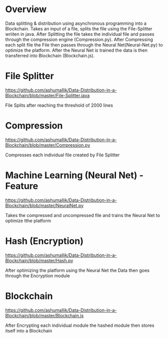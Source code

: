# Overview

Data splitting &amp; distribution using asynchronous programming into a Blockchain. Takes an input of a file, splits the file using the File-Splitter wriiten in java. After Splitting the file takes the individual file and passes through the compression engine (Compression.py). After Compressing each split file the File then passes through the Neural Net(Neural-Net.py) to optimize the platform. After the Neural Net is trained the data is then transferred into Blockchain (Blockchain.js).

# File Splitter

https://github.com/ashumallik/Data-Distribution-in-a-Blockchain/blob/master/File-Splitter.java

File Splits after reaching the threshold of 2000 lines

# Compression

https://github.com/ashumallik/Data-Distribution-in-a-Blockchain/blob/master/Compression.py

Compresses each individual file created by File Splitter

# Machine Learning (Neural Net) - Feature

https://github.com/ashumallik/Data-Distribution-in-a-Blockchain/blob/master/NeuralNet.py

Takes the compressed and uncompressed file and trains the Neural Net to optimize tthe platform

# Hash (Encryption) 

https://github.com/ashumallik/Data-Distribution-in-a-Blockchain/blob/master/Hash.py

After optimizing the platform using the Neural Net the Data then goes through the Encryption module 

# Blockchain

https://github.com/ashumallik/Data-Distribution-in-a-Blockchain/blob/master/Blockchain.js

After Encrypting each individual module the hashed module then stores itself into a Blockchain
